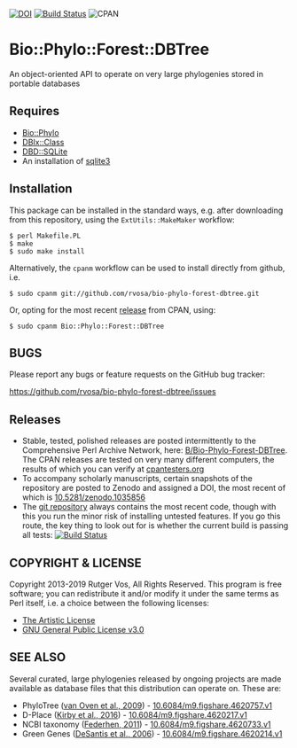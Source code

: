 [![DOI](https://zenodo.org/badge/DOI/10.5281/zenodo.1035856.svg)](https://doi.org/10.5281/zenodo.1035856)
[![Build Status](https://travis-ci.org/rvosa/bio-phylo-forest-dbtree.svg?branch=master)](https://travis-ci.org/rvosa/bio-phylo-forest-dbtree)
![CPAN](https://img.shields.io/cpan/l/Bio-Phylo-Forest-DBTree?color=success)

Bio::Phylo::Forest::DBTree
==========================
An object-oriented API to operate on very large phylogenies stored in portable databases

Requires
--------
* [Bio::Phylo](http://search.cpan.org/dist/Bio-Phylo/)
* [DBIx::Class](http://search.cpan.org/dist/DBIx-Class/)
* [DBD::SQLite](http://search.cpan.org/dist/DBD-SQLite/)
* An installation of [sqlite3](https://www.sqlite.org/)

Installation
------------
This package can be installed in the standard ways, e.g. after downloading from this 
repository, using the `ExtUtils::MakeMaker` workflow:

    $ perl Makefile.PL
    $ make
    $ sudo make install

Alternatively, the `cpanm` workflow can be used to install directly from github, i.e.

    $ sudo cpanm git://github.com/rvosa/bio-phylo-forest-dbtree.git

Or, opting for the most recent [release](http://search.cpan.org/dist/Bio-Phylo-Forest-DBTree/)
from CPAN, using:

    $ sudo cpanm Bio::Phylo::Forest::DBTree

BUGS
----
Please report any bugs or feature requests on the GitHub bug tracker:

https://github.com/rvosa/bio-phylo-forest-dbtree/issues

Releases
--------

- Stable, tested, polished releases are posted intermittently to the Comprehensive Perl Archive
  Network, here: [B/Bio-Phylo-Forest-DBTree](https://metacpan.org/release/Bio-Phylo-Forest-DBTree).
  The CPAN releases are tested on very many different computers, the results of which you
  can verify at [cpantesters.org](http://www.cpantesters.org/distro/B/Bio-Phylo-Forest-DBTree.html)
- To accompany scholarly manuscripts, certain snapshots of the repository are posted to
  Zenodo and assigned a DOI, the most recent of which is [10.5281/zenodo.1035856](https://doi.org/10.5281/zenodo.1035856)
- The [git repository](https://github.com/rvosa/bio-phylo-forest-dbtree) always contains the 
  most recent code, though with this you run the minor risk of installing untested features.
  If you go this route, the key thing to look out for is whether the current build is passing
  all tests: [![Build Status](https://travis-ci.org/rvosa/bio-phylo-forest-dbtree.svg?branch=master)](https://travis-ci.org/rvosa/bio-phylo-forest-dbtree)

COPYRIGHT & LICENSE
-------------------
Copyright 2013-2019 Rutger Vos, All Rights Reserved. This program is free software; 
you can redistribute it and/or modify it under the same terms as Perl itself, i.e.
a choice between the following licenses:
- [The Artistic License](COPYING)
- [GNU General Public License v3.0](LICENSE)

SEE ALSO
--------
Several curated, large phylogenies released by ongoing projects are made available as
database files that this distribution can operate on. These are:
- PhyloTree ([van Oven et al., 2009][1])   - [10.6084/m9.figshare.4620757.v1](http://doi.org/10.6084/m9.figshare.4620757.v1)
- D-Place ([Kirby et al., 2016][2])        - [10.6084/m9.figshare.4620217.v1](http://doi.org/10.6084/m9.figshare.4620217.v1)
- NCBI taxonomy ([Federhen, 2011][3])      - [10.6084/m9.figshare.4620733.v1](http://doi.org/10.6084/m9.figshare.4620733.v1)
- Green Genes ([DeSantis et al., 2006][4]) - [10.6084/m9.figshare.4620214.v1](http://doi.org/10.6084/m9.figshare.4620214.v1)

[1]: http://doi.org/10.1002/humu.20921
[2]: http://doi.org/10.1371/journal.pone.0158391
[3]: http://doi.org/10.1093/nar/gkr1178
[4]: http://doi.org/10.1128/AEM.03006-05
